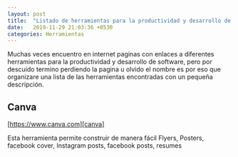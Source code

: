 ```yaml
---
layout: post
title:  "Listado de herramientas para la productividad y desarrollo de software"
date:   2019-11-29 21:03:36 +0530
categories: Herramientas
---
```

Muchas veces encuentro en internet paginas con enlaces a diferentes herramientas para la productividad y desarrollo de software, pero por descuido termino perdiendo la pagina u olvido el nombre es por eso que organizare una lista de las herramientas encontradas con un pequeña descripción.

## Canva
[https://www.canva.com][canva]

Esta herramienta permite construir de manera fácil Flyers, Posters, facebook cover, Instagram posts, facebook posts, resumes



[canva]: https://www.canva.com
